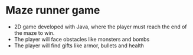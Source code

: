 # Maze runner game

  * 2D game developed with Java, where the player must reach the end of the maze to win.
  * The player will face obstacles like monsters and bombs
  * The player will find gifts like armor, bullets and health
  


